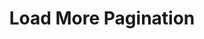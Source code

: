 ---
  id: "98226"
  fieldLayoutId: "89"
  uid: "fa1c353f-307e-4842-9d6a-2c82975d04ff"
  enabled: "1"
  archived: "0"
  dateCreated: "2020-05-06 17:57:58"
  dateUpdated: "2021-03-01 03:55:16"
  siteSettingsId: "98226"
  slug: "load-more-pagination"
  siteId: "1"
  uri: "patterns/web/entry/load-more-pagination"
  enabledForSite: "1"
  sectionId: "2"
  typeId: "2"
  authorId: "1"
  postdateCreated: "2020-05-06 17:55:00"
  expirydateCreated: null
  contentId: "97633"
  title: "Load More Pagination"
  field_allColorsComputed: null
  field_allColorsComputedIllustration: null
  field_allColorsComputedThumbnail: null
  field_appDescription: null
  field_appDescriptionSentiment: null
  field_audio: "0"
  field_authorFaq: null
  field_bgThumbPosition: "center bottom"
  field_body: null
  field_captureSize: null
  field_categoriesRaw: "predictability,"
  field_categoryInPlainText: null
  field_coldThumbTransform: null
  field_colorPalette: null
  field_contributorName: null
  field_contributorUrl: null
  field_coverColor: null
  field_dominantColor: null
  field_externalContributor: "0"
  field_fetchWebsiteData: null
  field_fullName: null
  field_gfycatSource: null
  field_gif: "0"
  field_gumletUrl: null
  field_gumletUrlNoPreParse: null
  field_howHelps: "<p><strong>Predictability</strong></p>\n<p>The world of web design is divided into the correct usage of pagination controls with advocates and critics of approaches like infinite scroll.</p>\n<p>The traditional pagination control popularized by Google (the paginator at the bottom of the Google results) has cemented itself as the standard, friendly UX for search results since it doesn't remove the ability of the user to navigate at will and it gives some level of predictability.</p>\n<p>Infinite scroll has been majorly favored by social media apps and some e-commerce apps since it allows them to increase engagement and scales well with their vast amount of content.</p>\n<p>In this particular case, Ikea opted for a hybrid control that allows them to keep all their results on a single page while giving the user a predictable horizon of when they are going to reach the end of the product results.</p>\n<p>This approach is beneficial for the user since it allows them to have a single fully contextualized page of results but with the ability to navigate at will and have an idea of how long is the output of their search.</p>\n<p>It's important to mention that this type of control may only work for a website like Ikea, which has a significant amount of product inventory but not so large that it will be hard to represent accurately in a progress bar or similar affordance.</p>"
  field_howWorks: "<p>When users perform a search on Ikea's website, they get a result back with hundreds of matching results.</p>\n<p>Naturally, Ikea doesn't show all the available results at first load. Instead, Ikea loads a paginated result that can be expanded with a \"load more\" button that allows the users to keep all the found products available in the body of the page as they keep loading results.</p>\n<p>Unlike other \"load more\" UI controls that don't reveal the size of the output and have more abstract pagination mechanisms, Ikea's version of this control, fully reveals the size of the output, and shows a completion or progress bar. This bar is an affordance that allows the users to understand the size of the results (that can be loosely determined by the amount of scrolling performed to reach the bottom of the page).</p>"
  field_iconColors: null
  field_iconComputedColors: null
  field_illustrationSource: null
  field_imagePathRaw: "https://s3-us-west-2.amazonaws.com/waveguideio/captures/waves/ikea-load-more.png"
  field_imageTextOcr: null
  field_depthArticleBody: null
  field_lpSentimentScore: null
  field_lpUrl: null
  field_mediaEmbed: null
  field_mobileId: null
  field_mobileShotSrc: null
  field_newsObject: null
  field_pageFetchJsonString: null
  field_patternSrc: "Ikea"
  field_platformRaw: "Web"
  field_qualityDescription: null
  field_rawResponse: null
  field_readingDuration: null
  field_readingDurationSeconds: null
  field_readingEaseLevel: null
  field_readingEaseScore: null
  field_references: null
  field_screenshotColors: null
  field_screenshotComputedColors: null
  field_sourceFromArchive: null
  field_strategyDescription: null
  field_thumbColors: null
  field_thumbVideoUrl: null
  field_webDescription: null
  field_webTitle: null
  field_what: "<p>This is a UI control found on the official Ikea Website. Ikea's website search allows users to load more results on the page with a UI control that behaves like a traditional \"load more\" button but with additional context and affordances that disclose how many product results are left to load for that particular search query.</p>"
  root: null
  lft: null
  rgt: null
  level: null
  structureId: null
  layout: layouts/post.njk
---
